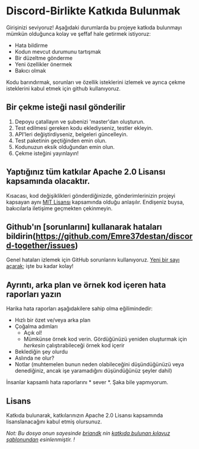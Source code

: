 # Discord-Birlikte Katkıda Bulunmak
Girişinizi seviyoruz! Aşağıdaki durumlarda bu projeye katkıda bulunmayı mümkün olduğunca kolay ve şeffaf hale getirmek istiyoruz:

- Hata bildirme
- Kodun mevcut durumunu tartışmak
- Bir düzeltme gönderme
- Yeni özellikler önermek
- Bakıcı olmak

Kodu barındırmak, sorunları ve özellik isteklerini izlemek ve ayrıca çekme isteklerini kabul etmek için github kullanıyoruz.

## Bir çekme isteği nasıl gönderilir

1. Depoyu çatallayın ve şubenizi 'master'dan oluşturun.
2. Test edilmesi gereken kodu eklediyseniz, testler ekleyin.
3. API'leri değiştirdiyseniz, belgeleri güncelleyin.
4. Test paketinin geçtiğinden emin olun.
5. Kodunuzun eksik olduğundan emin olun.
6. Çekme isteğini yayınlayın!

## Yaptığınız tüm katkılar Apache 2.0 Lisansı kapsamında olacaktır.
Kısacası, kod değişiklikleri gönderdiğinizde, gönderimlerinizin projeyi kapsayan aynı [MIT Lisansı](https://opensource.org/licenses/MIT) kapsamında olduğu anlaşılır. Endişeniz buysa, bakıcılarla iletişime geçmekten çekinmeyin.

## Github'ın [sorunlarını] kullanarak hataları bildirin(https://github.com/Emre37destan/discord-together/issues)
Genel hataları izlemek için GitHub sorunlarını kullanıyoruz. [Yeni bir sayı açarak](https://github.com/Emre37destan/discord-together/issues/new); işte bu kadar kolay!

## Ayrıntı, arka plan ve örnek kod içeren hata raporları yazın

Harika hata raporları aşağıdakilere sahip olma eğilimindedir:

- Hızlı bir özet ve/veya arka plan
- Çoğalma adımları
  - Açık ol!
  - Mümkünse örnek kod verin. Gördüğünüzü yeniden oluşturmak için *herkesin* çalıştırabileceği örnek kod içerir
- Beklediğin şey olurdu
- Aslında ne olur?
- Notlar (muhtemelen bunun neden olabileceğini düşündüğünüzü veya denediğiniz, ancak işe yaramadığını düşündüğünüz şeyler dahil)

İnsanlar kapsamlı hata raporlarını * sever *. Şaka bile yapmıyorum.

## Lisans
Katkıda bulunarak, katkılarınızın Apache 2.0 Lisansı kapsamında lisanslanacağını kabul etmiş olursunuz.

*Not: Bu dosya onun sayesinde [briandk](https://Gist.github.com/briandk) nin [katkıda bulunan kılavuz şablonundan](https://Gist.github.com/briandk/3d2e8b3ec8daf5a27a62) esinlenmiştir. !*
